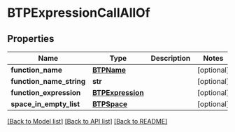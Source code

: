 # BTPExpressionCallAllOf

## Properties
Name | Type | Description | Notes
------------ | ------------- | ------------- | -------------
**function_name** | [**BTPName**](BTPName.md) |  | [optional] 
**function_name_string** | **str** |  | [optional] 
**function_expression** | [**BTPExpression**](BTPExpression.md) |  | [optional] 
**space_in_empty_list** | [**BTPSpace**](BTPSpace.md) |  | [optional] 

[[Back to Model list]](../README.md#documentation-for-models) [[Back to API list]](../README.md#documentation-for-api-endpoints) [[Back to README]](../README.md)


